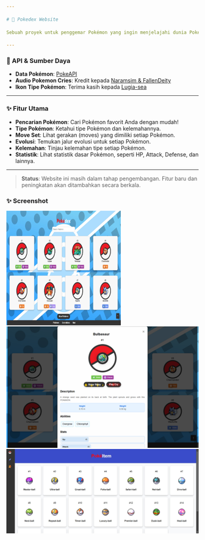```yaml
---

# 🌟 Pokedex Website

Sebuah proyek untuk penggemar Pokémon yang ingin menjelajahi dunia Pokémon dengan mudah! Website Pokedex ini memanfaatkan data dari PokeAPI untuk menampilkan informasi lengkap tentang berbagai Pokémon, termasuk tipe, evolusi, kelemahan, dan banyak lagi.

---
```


### 🔗 API & Sumber Daya

- **Data Pokémon**: [PokeAPI](https://pokeapi.co/)
- **Audio Pokemon Cries**: Kredit kepada [Naramsim & FallenDeity](https://github.com/PokeAPI/cries)
- **Ikon Tipe Pokémon**: Terima kasih kepada [Lugia-sea](https://www.deviantart.com/lugia-sea/art/Pokemon-Type-Icons-Vector-869706864)

---

### ✨ Fitur Utama

- **Pencarian Pokémon**: Cari Pokémon favorit Anda dengan mudah!
- **Tipe Pokémon**: Ketahui tipe Pokémon dan kelemahannya.
- **Move Set**: Lihat gerakan (moves) yang dimiliki setiap Pokémon.
- **Evolusi**: Temukan jalur evolusi untuk setiap Pokémon.
- **Kelemahan**: Tinjau kelemahan tipe setiap Pokémon.
- **Statistik**: Lihat statistik dasar Pokémon, seperti HP, Attack, Defense, dan lainnya.

---

> **Status**: Website ini masih dalam tahap pengembangan. Fitur baru dan peningkatan akan ditambahkan secara berkala.


### ✨ Screenshot
<img src="./assets/img/screenshot/1.png" style="width: 300px; height: 300px">
<img src="./assets/img/screenshot/2.png">
<img src="./assets/img/screenshot/3.png">
